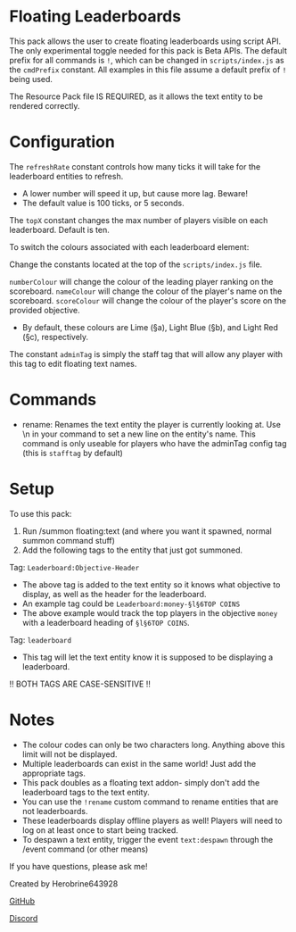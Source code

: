 # Floating Leaderboards

This pack allows the user to create floating leaderboards using script API.
The only experimental toggle needed for this pack is Beta APIs.
The default prefix for all commands is `!`, which can be changed in `scripts/index.js` as the `cmdPrefix` constant.
All examples in this file assume a default prefix of `!` being used.

The Resource Pack file IS REQUIRED, as it allows the text entity to be rendered correctly.

# Configuration
The `refreshRate` constant controls how many ticks it will take for the leaderboard entities to refresh.
- A lower number will speed it up, but cause more lag. Beware!
- The default value is 100 ticks, or 5 seconds.

The `topX` constant changes the max number of players visible on each leaderboard. Default is ten.

To switch the colours associated with each leaderboard element:
 
Change the constants located at the top of the `scripts/index.js` file.

`numberColour` will change the colour of the leading player ranking on the scoreboard.
`nameColour` will change the colour of the player's name on the scoreboard.
`scoreColour` will change the colour of the player's score on the provided objective.
- By default, these colours are Lime (§a), Light Blue (§b), and Light Red (§c), respectively.

The constant `adminTag` is simply the staff tag that will allow any player with this tag to edit floating text names.

# Commands
- rename: Renames the text entity the player is currently looking at. 
	Use \n in your command to set a new line on the entity's name.
	This command is only useable for players who have the adminTag config tag (this is `stafftag` by default)

# Setup
To use this pack:
1. Run /summon floating:text (and where you want it spawned, normal summon command stuff)
2. Add the following tags to the entity that just got summoned.

Tag: `Leaderboard:Objective-Header`
- The above tag is added to the text entity so it knows what objective to display, as well as the header for the leaderboard.
- An example tag could be `Leaderboard:money-§l§6TOP COINS`
- The above example would track the top players in the objective `money` with a leaderboard heading of `§l§6TOP COINS`.

Tag: `leaderboard`
- This tag will let the text entity know it is supposed to be displaying a leaderboard.

!! BOTH TAGS ARE CASE-SENSITIVE !!

# Notes
- The colour codes can only be two characters long. Anything above this limit will not be displayed.
- Multiple leaderboards can exist in the same world! Just add the appropriate tags.
- This pack doubles as a floating text addon- simply don't add the leaderboard tags to the text entity.
- You can use the `!rename` custom command to rename entities that are not leaderboards.
- These leaderboards display offline players as well! Players will need to log on at least once to start being tracked.
- To despawn a text entity, trigger the event `text:despawn` through the /event command (or other means)

If you have questions, please ask me!

Created by Herobrine643928

[GitHub](https://github.com/Herobrine643928)

[Discord](https://discord.com/users/330740982117302283)
